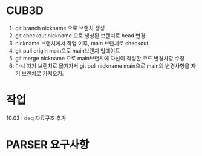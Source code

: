 # CUB3D

1. git branch nickname 으로 브랜치 생성
2. git checkout nickname 으로 생성된 브랜치로 head 변경
3. nickname 브랜치에서 작업 이후, main 브랜치로 checkout
4. git pull origin main으로 main브랜치 업데이트
5. git merge nickname 으로 main브랜치에 자신이 작성한 코드 변경사항 수정
6. 다시 자기 브랜치로 옮겨가서 git pull nickname main으로 main의 변경사항을 자기 브랜치로 가져오기:

# 작업

10.03 : deq 자료구조 추가



# PARSER 요구사항







